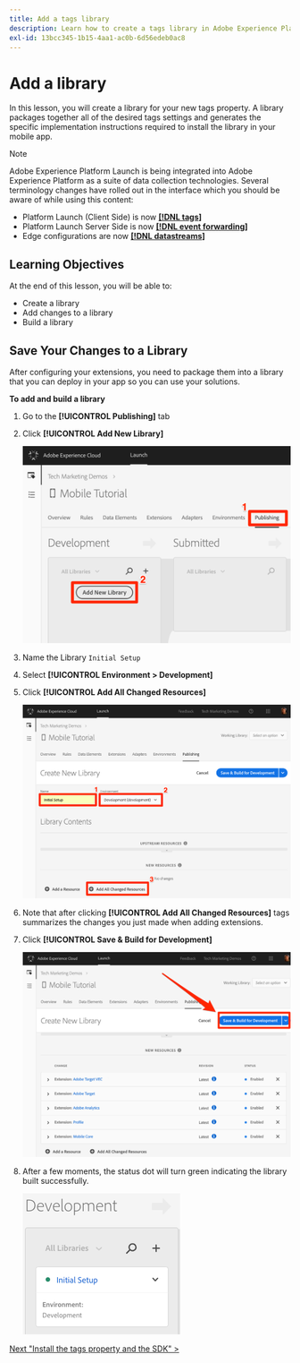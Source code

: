 ```yaml
---
title: Add a tags library
description: Learn how to create a tags library in Adobe Experience Platform Data Collection. This lesson is part of the Implement the Experience Cloud in Mobile iOS Swift Applications tutorial.
exl-id: 13bcc345-1b15-4aa1-ac0b-6d56edeb0ac8
---
```

# Add a library

In this lesson, you will create a library for your new tags property. A library packages together all of the desired tags settings and generates the specific implementation instructions required to install the library in your mobile app.

>[!NOTE]
>
>Adobe Experience Platform Launch is being integrated into Adobe Experience Platform as a suite of data collection technologies. Several terminology changes have rolled out in the interface which you should be aware of while using this content:
>
> * Platform Launch (Client Side) is now **[[!DNL tags]](https://experienceleague.adobe.com/docs/experience-platform/tags/home.html)** 
> * Platform Launch Server Side is now **[[!DNL event forwarding]](https://experienceleague.adobe.com/docs/experience-platform/tags/event-forwarding/overview.html)** 
> * Edge configurations  are now **[[!DNL datastreams]](https://experienceleague.adobe.com/docs/experience-platform/edge/fundamentals/datastreams.html)**

## Learning Objectives

At the end of this lesson, you will be able to:

* Create a library
* Add changes to a library
* Build a library

## Save Your Changes to a Library

After configuring your extensions, you need to package them into a library that you can deploy in your app so you can use your solutions.

**To add and build a library**

1. Go to the **[!UICONTROL Publishing]** tab

1. Click **[!UICONTROL Add New Library]**

   ![Add New Library](images/mobile-launch-addNewLibrary.png)

1. Name the Library `Initial Setup`

1. Select **[!UICONTROL Environment > Development]**

1. Click **[!UICONTROL Add All Changed Resources]**

   ![Add All Changed Resources](images/mobile-launch-addAllChangedResources.png)

1. Note that after clicking **[!UICONTROL Add All Changed Resources]** tags summarizes the changes you just made when adding extensions.

1. Click **[!UICONTROL Save & Build for Development]**

   ![Save and Build for Development](images/mobile-launch-saveAndBuild.png)

1. After a few moments, the status dot will turn green indicating the library built successfully.

    ![Library Built](images/mobile-launch-libraryBuilt.png)

[Next "Install the tags property and the SDK" >](install-the-mobile-sdk.md)
